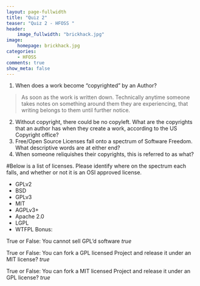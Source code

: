 ```yaml
---
layout: page-fullwidth
title: "Quiz 2"
teaser: "Quiz 2 - HFOSS "
header:
    image_fullwidth: "brickhack.jpg"
image:
    homepage: brickhack.jpg
categories:
    - HFOSS
comments: true
show_meta: false
---
```



1. When does a work become “copyrighted” by an Author?
> As soon as the work is written down. Technically anytime someone takes notes on something around them they are experiencing, that writing belongs to them until further notice.
2. Without copyright, there could be no copyleft. What are the copyrights that an author has when they create a work, according to the US Copyright office?
3. Free/Open Source Licenses fall onto a spectrum of Software Freedom. What descriptive words are at either end?
4. When someone reliquishes their copyrights, this is referred to as what?


#Below is a list of licenses. Please identify where on the spectrum each falls, and whether or not it is an OSI approved license.

- GPLv2
- BSD
- GPLv3
- MIT
- AGPLv3+
- Apache 2.0
- LGPL
- WTFPL
Bonus:

True or False: You cannot sell GPL’d software *true*

True or False: You can fork a GPL licensed Project and release it under an MIT license? *true*

True or False: You can fork a MIT licensed Project and release it under an GPL license? *true*
